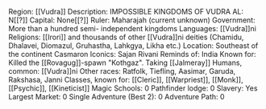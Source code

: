 Region: [[Vudra]]
Description: IMPOSSIBLE KINGDOMS
OF VUDRA
AL: N[[?]]
Capital: None[[?]]
Ruler: Maharajah 
(current unknown)
Government: More than a hundred semi-
independent kingdoms 
Languages: [[Vudra]]ni
Religions: [[Irori]] and thousands of other [[Vudra]]ni deities (Chamidu, 
Dhalavei, Diomazul, Gruhastha, Lahkgya, Likha etc.)
Location: Southeast of the 
continent Casmaron
Iconics: Sajan
Rivani
Reminds of: India
Known for: Killed the [[Rovagug]]-spawn
"Kothgaz". Taking [[Jalmeray]]
Humans, common: [[Vudra]]ni
Other races: Ratfolk, Tiefling, Aasimar, Garuda, 
Rakshasa, Janni
Classes, known for: [[Cleric]], [[Warpriest]], [[Monk]], [[Psychic]], [[Kineticist]]
Magic Schools: 0
Pathfinder lodge: 0
Slavery: Yes
Largest Market: 0
Single Adventure (Best 2): 0
Adventure Path: 0
